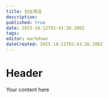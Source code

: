 ```yaml
---
title: 创业想法
description: 
published: true
date: 2025-10-12T02:43:26.206Z
tags: 
editor: markdown
dateCreated: 2025-10-12T02:43:26.206Z
---
```


# Header
Your content here